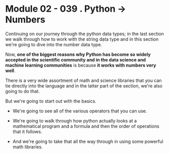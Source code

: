 # Module 02 - 039 . Python -> Numbers

Continuing on our journey through the python data types; in the last 
section we walk through how to work with the string data type and in 
this section we're going to dive into the number data type.

Now, **one of the biggest reasons why Python has become so widely accepted in the scientific community and in the data science and machine learning communities** is because **it works with numbers very well**.    

 There is a very wide assortment of math and science libraries that you can tie directly into the language and in the latter part of the section, we're also going to do that.  

But we're going to start out with the basics.

* We're going to see all of the various operators that you can use. 

* We're going to walk through how python actually looks at a mathematical program and a formula and then the order of operations that it follows.   

* And we're going to take that all the way through in using some powerful math libraries.
